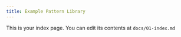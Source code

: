 ```yaml
---
title: Example Pattern Library
---
```


This is your index page. You can edit its contents at `docs/01-index.md`
